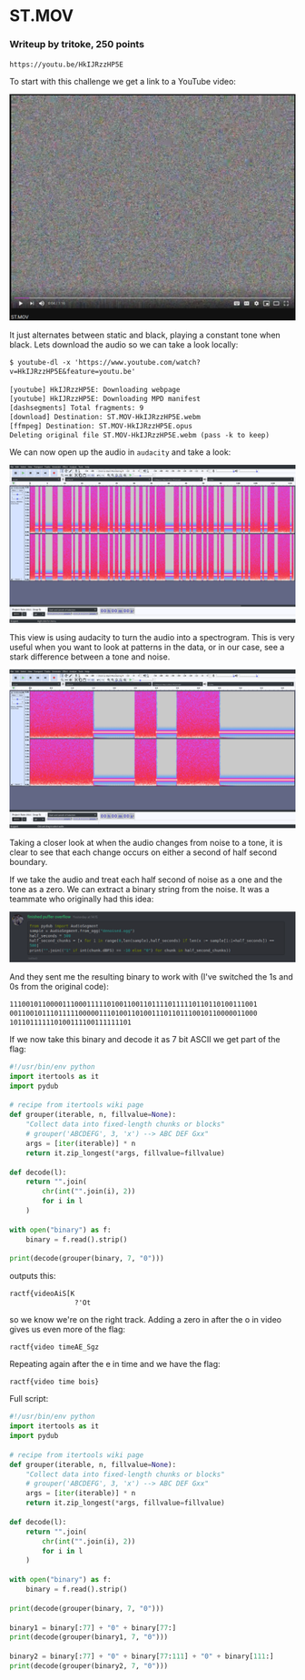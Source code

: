 # ST.MOV

### Writeup by tritoke, 250 points

`https://youtu.be/HkIJRzzHP5E`

To start with this challenge we get a link to a YouTube video:

![](imgs/yt.png)

It just alternates between static and black, playing a constant tone when black.
Lets download the audio so we can take a look locally:
```
$ youtube-dl -x 'https://www.youtube.com/watch?v=HkIJRzzHP5E&feature=youtu.be'

[youtube] HkIJRzzHP5E: Downloading webpage
[youtube] HkIJRzzHP5E: Downloading MPD manifest
[dashsegments] Total fragments: 9
[download] Destination: ST.MOV-HkIJRzzHP5E.webm
[ffmpeg] Destination: ST.MOV-HkIJRzzHP5E.opus
Deleting original file ST.MOV-HkIJRzzHP5E.webm (pass -k to keep)
```

We can now open up the audio in ``audacity`` and take a look:

![](imgs/audacity.png)

This view is using audacity to turn the audio into a spectrogram.
This is very useful when you want to look at patterns in the data,
or in our case, see a stark difference between a tone and noise.

![](imgs/audacity-close.png)

Taking a closer look at when the audio changes from noise to a tone, it is clear to see that each change occurs on either a second of half second boundary.

If we take the audio and treat each half second of noise as a one and the tone as a zero.
We can extract a binary string from the noise.
It was a teammate who originally had this idea:

![](imgs/pydub.png)

And they sent me the resulting binary to work with (I've switched the 1s and 0s from the original code):
```
1110010110000111000111110100110011011110111110110110100111001
0011001011101111100000111010011010011101101110010110000011000
101101111110100111100111111101
```

If we now take this binary and decode it as 7 bit ASCII we get part of the flag:
```python
#!/usr/bin/env python
import itertools as it
import pydub

# recipe from itertools wiki page
def grouper(iterable, n, fillvalue=None):
    "Collect data into fixed-length chunks or blocks"
    # grouper('ABCDEFG', 3, 'x') --> ABC DEF Gxx"
    args = [iter(iterable)] * n
    return it.zip_longest(*args, fillvalue=fillvalue)

def decode(l):
    return "".join(
        chr(int("".join(i), 2))
        for i in l
    )

with open("binary") as f:
    binary = f.read().strip()

print(decode(grouper(binary, 7, "0")))
```
outputs this:
```
ractf{videoAiS[K
                ?'Ot
```
so we know we're on the right track.
Adding a zero in after the o in video gives us even more of the flag:
```
ractf{video timeAE_Sgz
```
Repeating again after the e in time and we have the flag:
```
ractf{video time bois}
```

Full script:
```python
#!/usr/bin/env python
import itertools as it
import pydub

# recipe from itertools wiki page
def grouper(iterable, n, fillvalue=None):
    "Collect data into fixed-length chunks or blocks"
    # grouper('ABCDEFG', 3, 'x') --> ABC DEF Gxx"
    args = [iter(iterable)] * n
    return it.zip_longest(*args, fillvalue=fillvalue)

def decode(l):
    return "".join(
        chr(int("".join(i), 2))
        for i in l
    )

with open("binary") as f:
    binary = f.read().strip()

print(decode(grouper(binary, 7, "0")))

binary1 = binary[:77] + "0" + binary[77:]
print(decode(grouper(binary1, 7, "0")))

binary2 = binary[:77] + "0" + binary[77:111] + "0" + binary[111:]
print(decode(grouper(binary2, 7, "0")))
```
